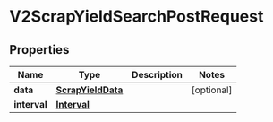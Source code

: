 

# V2ScrapYieldSearchPostRequest


## Properties

| Name | Type | Description | Notes |
|------------ | ------------- | ------------- | -------------|
|**data** | [**ScrapYieldData**](ScrapYieldData.md) |  |  [optional] |
|**interval** | [**Interval**](Interval.md) |  |  |



